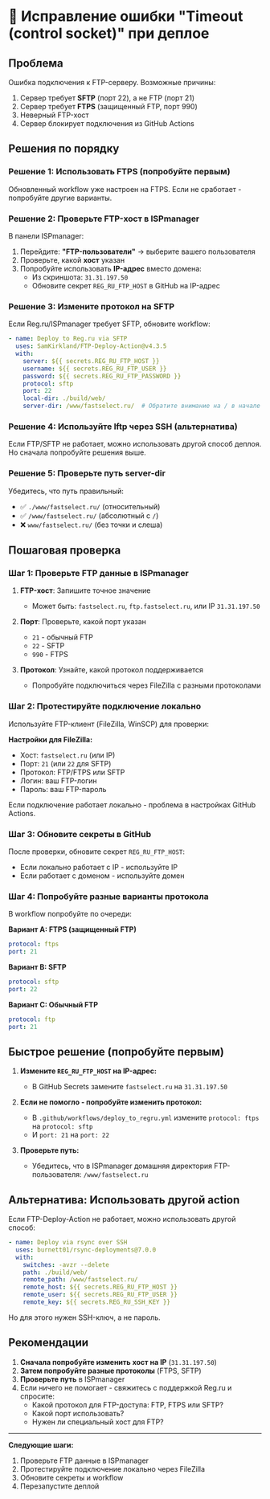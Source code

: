 # 🔧 Исправление ошибки "Timeout (control socket)" при деплое

## Проблема

Ошибка подключения к FTP-серверу. Возможные причины:
1. Сервер требует **SFTP** (порт 22), а не FTP (порт 21)
2. Сервер требует **FTPS** (защищенный FTP, порт 990)
3. Неверный FTP-хост
4. Сервер блокирует подключения из GitHub Actions

## Решения по порядку

### Решение 1: Использовать FTPS (попробуйте первым)

Обновленный workflow уже настроен на FTPS. Если не сработает - попробуйте другие варианты.

### Решение 2: Проверьте FTP-хост в ISPmanager

В панели ISPmanager:

1. Перейдите: **"FTP-пользователи"** → выберите вашего пользователя
2. Проверьте, какой **хост** указан
3. Попробуйте использовать **IP-адрес** вместо домена:
   - Из скриншота: `31.31.197.50`
   - Обновите секрет `REG_RU_FTP_HOST` в GitHub на IP-адрес

### Решение 3: Измените протокол на SFTP

Если Reg.ru/ISPmanager требует SFTP, обновите workflow:

```yaml
- name: Deploy to Reg.ru via SFTP
  uses: SamKirkland/FTP-Deploy-Action@v4.3.5
  with:
    server: ${{ secrets.REG_RU_FTP_HOST }}
    username: ${{ secrets.REG_RU_FTP_USER }}
    password: ${{ secrets.REG_RU_FTP_PASSWORD }}
    protocol: sftp
    port: 22
    local-dir: ./build/web/
    server-dir: /www/fastselect.ru/  # Обратите внимание на / в начале
```

### Решение 4: Используйте lftp через SSH (альтернатива)

Если FTP/SFTP не работает, можно использовать другой способ деплоя. Но сначала попробуйте решения выше.

### Решение 5: Проверьте путь server-dir

Убедитесь, что путь правильный:
- ✅ `./www/fastselect.ru/` (относительный)
- ✅ `/www/fastselect.ru/` (абсолютный с `/`)
- ❌ `www/fastselect.ru/` (без точки и слеша)

## Пошаговая проверка

### Шаг 1: Проверьте FTP данные в ISPmanager

1. **FTP-хост**: Запишите точное значение
   - Может быть: `fastselect.ru`, `ftp.fastselect.ru`, или IP `31.31.197.50`
   
2. **Порт**: Проверьте, какой порт указан
   - `21` - обычный FTP
   - `22` - SFTP
   - `990` - FTPS

3. **Протокол**: Узнайте, какой протокол поддерживается
   - Попробуйте подключиться через FileZilla с разными протоколами

### Шаг 2: Протестируйте подключение локально

Используйте FTP-клиент (FileZilla, WinSCP) для проверки:

**Настройки для FileZilla:**
- Хост: `fastselect.ru` (или IP)
- Порт: `21` (или `22` для SFTP)
- Протокол: FTP/FTPS или SFTP
- Логин: ваш FTP-логин
- Пароль: ваш FTP-пароль

Если подключение работает локально - проблема в настройках GitHub Actions.

### Шаг 3: Обновите секреты в GitHub

После проверки, обновите секрет `REG_RU_FTP_HOST`:
- Если локально работает с IP - используйте IP
- Если работает с доменом - используйте домен

### Шаг 4: Попробуйте разные варианты протокола

В workflow попробуйте по очереди:

**Вариант A: FTPS (защищенный FTP)**
```yaml
protocol: ftps
port: 21
```

**Вариант B: SFTP**
```yaml
protocol: sftp
port: 22
```

**Вариант C: Обычный FTP**
```yaml
protocol: ftp
port: 21
```

## Быстрое решение (попробуйте первым)

1. **Измените `REG_RU_FTP_HOST` на IP-адрес:**
   - В GitHub Secrets замените `fastselect.ru` на `31.31.197.50`

2. **Если не помогло - попробуйте изменить протокол:**
   - В `.github/workflows/deploy_to_regru.yml` измените `protocol: ftps` на `protocol: sftp`
   - И `port: 21` на `port: 22`

3. **Проверьте путь:**
   - Убедитесь, что в ISPmanager домашняя директория FTP-пользователя: `/www/fastselect.ru`

## Альтернатива: Использовать другой action

Если FTP-Deploy-Action не работает, можно использовать другой способ:

```yaml
- name: Deploy via rsync over SSH
  uses: burnett01/rsync-deployments@7.0.0
  with:
    switches: -avzr --delete
    path: ./build/web/
    remote_path: /www/fastselect.ru/
    remote_host: ${{ secrets.REG_RU_FTP_HOST }}
    remote_user: ${{ secrets.REG_RU_FTP_USER }}
    remote_key: ${{ secrets.REG_RU_SSH_KEY }}
```

Но для этого нужен SSH-ключ, а не пароль.

## Рекомендации

1. **Сначала попробуйте изменить хост на IP** (`31.31.197.50`)
2. **Затем попробуйте разные протоколы** (FTPS, SFTP)
3. **Проверьте путь** в ISPmanager
4. Если ничего не помогает - свяжитесь с поддержкой Reg.ru и спросите:
   - Какой протокол для FTP-доступа: FTP, FTPS или SFTP?
   - Какой порт использовать?
   - Нужен ли специальный хост для FTP?

---

**Следующие шаги:**
1. Проверьте FTP данные в ISPmanager
2. Протестируйте подключение локально через FileZilla
3. Обновите секреты и workflow
4. Перезапустите деплой

